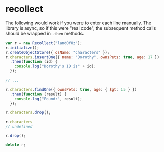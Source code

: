 recollect
=========

The following would work if you were to enter each line manually.  The library is async, so if this were "real code", the subsequent method calls should be wrapped in `.then` methods.

```javascript
var r = new Recollect("landOfOz");
r.initialize();
r.createObjectStore({ osName: "characters" });
r.characters.insertOne({ name: "Dorothy", ownsPets: true, age: 17 })
  .then(function (id) {
    console.log("Dorothy's ID is" + id);
  });

// ...

r.characters.findOne({ ownsPets: true, age: { $gt: 15 } })
  .then(function (result) {
    console.log("Found:", result);
  });

r.characters.drop();

r.characters
// undefined

r.drop();

delete r;
```
